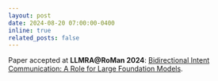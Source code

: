 ```yaml
---
layout: post
date: 2024-08-20 07:00:00-0400
inline: true
related_posts: false
---
```


Paper accepted at **LLMRA@RoMan 2024**: [Bidirectional Intent Communication: A Role for Large Foundation Models](https://arxiv.org/pdf/2408.10589).
